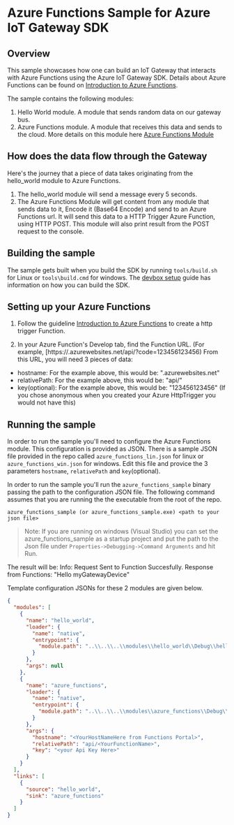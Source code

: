 Azure Functions Sample for Azure IoT Gateway SDK
================================================

Overview
--------

This sample showcases how one can build an IoT Gateway that interacts with Azure Functions using the Azure IoT Gateway SDK. 
Details about Azure Functions can be found on [Introduction to Azure Functions](https://azure.microsoft.com/en-us/blog/introducing-azure-functions/).

The sample contains the following modules:

  1. Hello World module. A module that sends random data on our gateway bus.
  2. Azure Functions module. A module that receives this data and sends to the cloud. More details on this module here [Azure Functions Module](../../modules/azure_functions/devdoc/azure_functions.md)
  
How does the data flow through the Gateway
------------------------------------------
Here's the journey that a piece of data takes originating from the hello_world module to Azure Functions.

  1. The hello_world module will send a message every 5 seconds.
  2. The Azure Functions Module will get content from any module that sends data to it, Encode it (Base64 Encode) and send to an Azure Functions url. 
  It will send this data to a HTTP Trigger Azure Function, using HTTP POST. This module will also print result from the POST request to the console.

Building the sample
-------------------

The sample gets built when you build the SDK by running `tools/build.sh` for Linux or `tools\build.cmd` for windows.  The
[devbox setup](../../doc/devbox_setup.md) guide has information on how you can build the
SDK.

Setting up your Azure Functions
-------------------------------

1. Follow the guideline [Introduction to Azure Functions](https://azure.microsoft.com/en-us/blog/introducing-azure-functions/) to create a
http trigger Function. 

2. In your Azure Function's Develop tab, find the Function URL.  (For example, [https://<yourFunctionsHost>.azurewebsites.net/api/<your FunctionName>?code=123456123456) From this URL, you will need 3 pieces of data:
* hostname: For the example above, this would be: "<yourFunctionsHost>.azurewebsites.net"
* relativePath: For the example above, this would be: "api/<your FunctionName>"
* key(optional): For the example above, this would be: "123456123456" (If you chose anonymous when you created your Azure HttpTrigger you would not have this)

Running the sample
------------------

In order to run the sample you'll need to configure the Azure Functions module.
This configuration is provided as JSON. There is a sample JSON file
provided in the repo called `azure_functions_lin.json` for linux or `azure_functions_win.json` for windows.
Edit this file and provice the 3 parameters `hostname`, `relativePath` and `key`(optional).

In order to run the sample you'll run the `azure_functions_sample` binary passing the
path to the configuration JSON file. The following command assumes that you are
running the the executable from the root of the repo.

```
azure_functions_sample (or azure_functions_sample.exe) <path to your json file>
```
>Note: If you are running on windows (Visual Studio) you can set the azure_functions_sample as a startup project and put the path to the Json file under `Properties->Debugging->Command Arguments` and hit Run.

The result will be: 
Info: Request Sent to Function Succesfully. Response from Functions: "Hello myGatewayDevice"

Template configuration JSONs for these 2 modules are given below. 

```json
{
  "modules": [
    {
      "name": "hello_world",
      "loader": {
        "name": "native",
        "entrypoint": {
          "module.path": "..\\..\\..\\modules\\hello_world\\Debug\\hello_world.dll"
        }
      },
      "args": null
    },
    {
      "name": "azure_functions",
      "loader": {
        "name": "native",
        "entrypoint": {
          "module.path": "..\\..\\..\\modules\\azure_functions\\Debug\\azure_functions.dll"
        }
      },
      "args": {
        "hostname": "<YourHostNameHere from Functions Portal>",
        "relativePath": "api/<YourFunctionName>",
        "key": "<your Api Key Here>"
      }
    }
  ],
  "links": [
    {
      "source": "hello_world",
      "sink": "azure_functions"
    }
  ]
}
```